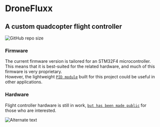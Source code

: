 # DroneFluxx

## A custom quadcopter flight controller
![GitHub repo size](https://img.shields.io/github/repo-size/kyleRhess/DroneFluxx?color=yellow&style=flat-round)

### Firmware

The current firmware version is tailored for an STM32F4 microcontroller. This means that it is best-suited for the related hardware, and much of this firmware is very proprietary.
\
However, the lightweight [`PID module`](https://github.com/kyleRhess/DroneFluxx/blob/master/src/PID.c) built for this project could be useful in other applications.

### Hardware

Flight controller hardware is still in work, [`but has been made public`](https://github.com/kyleRhess/DroneFluxx/tree/master/Hardware) for those who are interested.

![Alternate text](https://kylerhess.github.io/images/flight_contoller/renderController.jpg)
